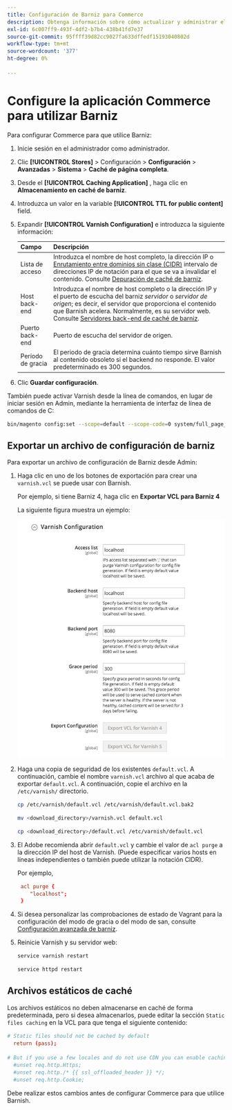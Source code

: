 ```yaml
---
title: Configuración de Barniz para Commerce
description: Obtenga información sobre cómo actualizar y administrar el archivo de configuración de Barniz para la aplicación Commerce.
exl-id: 6c007ff9-493f-4df2-b7b4-438b41fd7e37
source-git-commit: 95ffff39d82cc9027fa633dffedf15193040802d
workflow-type: tm+mt
source-wordcount: '377'
ht-degree: 0%

---
```


# Configure la aplicación Commerce para utilizar Barniz

Para configurar Commerce para que utilice Barniz:

1. Inicie sesión en el administrador como administrador.
1. Clic **[!UICONTROL Stores]** > Configuración > **Configuración** > **Avanzadas** > **Sistema** > **Caché de página completa**.
1. Desde el **[!UICONTROL Caching Application]** , haga clic en **Almacenamiento en caché de barniz**.
1. Introduzca un valor en la variable **[!UICONTROL TTL for public content]** field.
1. Expandir **[!UICONTROL Varnish Configuration]** e introduzca la siguiente información:

   | Campo | Descripción |
   | ----- | ----------- |
   | Lista de acceso | Introduzca el nombre de host completo, la dirección IP o [Enrutamiento entre dominios sin clase (CIDR)](https://www.digitalocean.com/community/tutorials/understanding-ip-addresses-subnets-and-cidr-notation-for-networking) intervalo de direcciones IP de notación para el que se va a invalidar el contenido. Consulte [Depuración de caché de barniz](https://varnish-cache.org/docs/3.0/tutorial/purging.html). |
   | Host back-end | Introduzca el nombre de host completo o la dirección IP y el puerto de escucha del barniz _servidor_ o _servidor de origen_; es decir, el servidor que proporciona el contenido que Barnish acelera. Normalmente, es su servidor web. Consulte [Servidores back-end de caché de barniz](https://www.varnish-cache.org/docs/trunk/users-guide/vcl-backends.html). |
   | Puerto back-end | Puerto de escucha del servidor de origen. |
   | Período de gracia | El periodo de gracia determina cuánto tiempo sirve Barnish al contenido obsoleto si el backend no responde. El valor predeterminado es 300 segundos. |

1. Clic **Guardar configuración**.

También puede activar Varnish desde la línea de comandos, en lugar de iniciar sesión en Admin, mediante la herramienta de interfaz de línea de comandos de C:

```bash
bin/magento config:set --scope=default --scope-code=0 system/full_page_cache/caching_application 2
```

## Exportar un archivo de configuración de barniz

Para exportar un archivo de configuración de Barniz desde Admin:

1. Haga clic en uno de los botones de exportación para crear una `varnish.vcl` se puede usar con Barnish.

   Por ejemplo, si tiene Barniz 4, haga clic en **Exportar VCL para Barniz 4**

   La siguiente figura muestra un ejemplo:

   ![Configuración de Commerce para utilizar Barniz en el administrador](../../assets/configuration/varnish-admin-22.png)

1. Haga una copia de seguridad de los existentes `default.vcl`. A continuación, cambie el nombre `varnish.vcl` archivo al que acaba de exportar `default.vcl`. A continuación, copie el archivo en la `/etc/varnish/` directorio.

   ```bash
   cp /etc/varnish/default.vcl /etc/varnish/default.vcl.bak2
   ```

   ```bash
   mv <download_directory>/varnish.vcl default.vcl
   ```

   ```bash
   cp <download_directory>/default.vcl /etc/varnish/default.vcl
   ```

1. El Adobe recomienda abrir `default.vcl` y cambie el valor de `acl purge` a la dirección IP del host de Varnish. (Puede especificar varios hosts en líneas independientes o también puede utilizar la notación CIDR).

   Por ejemplo,

   ```conf
    acl purge {
       "localhost";
    }
   ```

1. Si desea personalizar las comprobaciones de estado de Vagrant para la configuración del modo de gracia o del modo de san, consulte [Configuración avanzada de barniz](config-varnish-advanced.md).

1. Reinicie Varnish y su servidor web:

   ```bash
   service varnish restart
   ```

   ```bash
   service httpd restart
   ```

## Archivos estáticos de caché

Los archivos estáticos no deben almacenarse en caché de forma predeterminada, pero si desea almacenarlos, puede editar la sección `Static files caching` en la VCL para que tenga el siguiente contenido:

```conf
# Static files should not be cached by default
  return (pass);

# But if you use a few locales and do not use CDN you can enable caching static files by commenting previous line (#return (pass);) and uncommenting next 3 lines
  #unset req.http.Https;
  #unset req.http./* {{ ssl_offloaded_header }} */;
  #unset req.http.Cookie;
```

Debe realizar estos cambios antes de configurar Commerce para que utilice Barnish.
